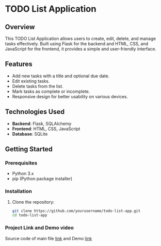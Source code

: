 # TODO List Application

## Overview
This TODO List Application allows users to create, edit, delete, and manage tasks effectively. Built using Flask for the backend and HTML, CSS, and JavaScript for the frontend, it provides a simple and user-friendly interface.

## Features
- Add new tasks with a title and optional due date.
- Edit existing tasks.
- Delete tasks from the list.
- Mark tasks as complete or incomplete.
- Responsive design for better usability on various devices.

## Technologies Used
- **Backend**: Flask, SQLAlchemy
- **Frontend**: HTML, CSS, JavaScript
- **Database**: SQLite

## Getting Started

### Prerequisites
- Python 3.x
- pip (Python package installer)

### Installation
1. Clone the repository:
   ```bash
   git clone https://github.com/yourusername/todo-list-app.git
   cd todo-list-app
### Project Link and Demo video
Source code of main file [link](https://github.com/thariqali08/TODO-List-Application/blob/main/main.py) and Demo [link]()
